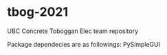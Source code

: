 # tbog-2021
UBC Concrete Toboggan Elec team repository

Package dependecies are as followings:
PySimpleGUI



